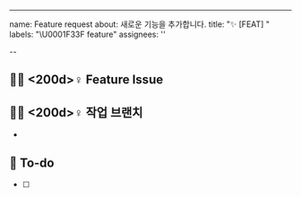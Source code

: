 ---
name: Feature request
about: 새로운 기능을 추가합니다.
title: "✨ [FEAT] "
labels: "\U0001F33F feature"
assignees: ''

--

## 🙋🏻  <200d>♀️ Feature Issue


## 🙋🏻  <200d>♀️ 작업 브랜치
-

## 📝 To-do
- [ ]
